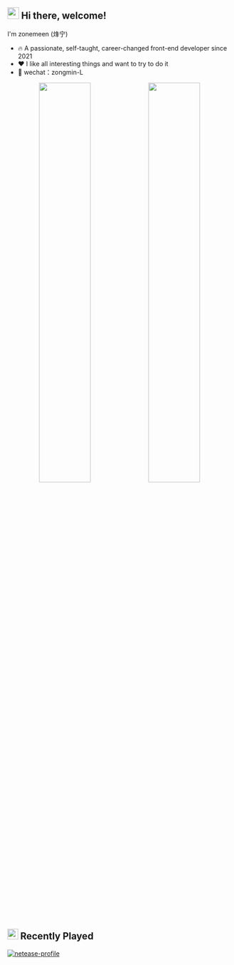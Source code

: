 ## <img src="https://emojis.slackmojis.com/emojis/images/1579216111/7550/pikachu_wave.gif?1579216111" width="26" /> Hi there, welcome!

I'm zonemeen (烽宁)

- 🔥 A passionate, self-taught, career-changed front-end developer since 2021
- ❤️ I like all interesting things and want to try to do it
- 💬 wechat：zongmin-L

<p align="center">
  <img width="48%" src="https://github-readme-stats.vercel.app/api?username=zonemeen&show_icons=true&theme=tokyonight" />
  <img width="48%" src="https://github-readme-streak-stats.herokuapp.com/?user=zonemeen&theme=tokyonight" />
</p>

## <img src="https://emojis.slackmojis.com/emojis/images/1643515478/14993/music_level.gif?1643515478" width="24" /> Recently Played

[![netease-profile](https://netease-recent-profile.vercel.app/?id=126764012)](https://netease-recent-profile.vercel.app/?id=126764012)
